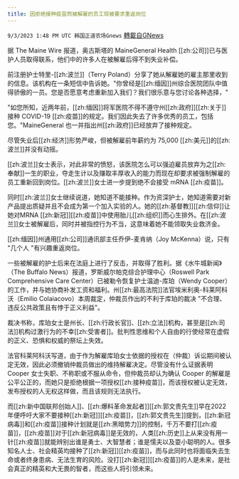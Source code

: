 ```yaml
---
title: 因拒绝接种疫苗而被解雇的员工现被要求重返岗位
---
```

`9/3/2023 1:48 PM UTC 韩国正道农场Gnews` [轉載自GNews](https://gnews.org/articles/1639102)

 
据 The Maine Wire 报道，奥古斯塔的 MaineGeneral Health [[zh:公司]]已与医护人员取得联系，他们中的许多人在被解雇后得不到失业补偿。

  

前注册护士特里\-[[zh:波兰]]（Terry Poland）分享了她从解雇她的雇主那里收到的信息。该机构在一条短信中告诉她。"你曾经是[[zh:缅因]]州综合医院团队中值得骄傲的一员。您是否愿意考虑重新加入我们？我们很乐意与您讨论各种选择，"

  

"如您所知，近两年前，[[zh:缅因]]将军医院不得不遵守州[[zh:政府]][[zh:关于]]接种 COVID-19 [[zh:疫苗]]的规定。我们因此失去了许多优秀的员工，包括您。"MaineGeneral 也一并指出州[[zh:政府]]已经放弃了接种规定。

  

尽管失业后[[zh:经济]]形势严峻，但被解雇前年薪约为 75,000 [[zh:美元]]的[[zh:波兰]]并没有动摇。

  

[[zh:波兰]]女士表示，对此非常的愤怒，该医院怎么可以强迫雇员放弃为之[[zh:奉献]]一生的职业，夺走生计以及赚取丰厚收入的能力而现在却要求被强制解雇的员工重新回到岗位。[[zh:波兰]]女士进一步提到绝不会接受 mRNA [[zh:疫苗]]。

  

同时[[zh:波兰]]女士继续说道，她知道不能接种。作为资深护士，她知道需要对新产品提出质疑并且不会成为第一个加入实验的人。她的[[zh:基督教]][[zh:信仰]]让她对MRNA [[zh:新冠]][[zh:疫苗]]中使用胎儿[[zh:组织]]而心生排外。在[[zh:波兰]]女士被解雇后，同时并被指控行为不当，这意味着她不能领取失业救济金。

  

[[zh:缅因]]州通用[[zh:公司]]通讯部主任乔伊\-麦肯纳（Joy McKenna）说，只有 "几个人 "有兴趣重返岗位。

  

一些被解雇的护士后来在法庭上进行了反击，并取得了胜利。据《水牛城新闻》（The Buffalo News）报道，罗斯威尔帕克综合护理中心（Roswell Park Comprehensive Care Center）已被勒令恢复护士温迪\-库珀（Wendy Cooper）的工作，并与她协商补发工资和福利。州[[zh:最高法院]]法官埃米利奥\-科莱阿科沃（Emilio Colaiacovo）本周裁定，仲裁员作出的不利于库珀的裁决 "不合理、违反公共政策且有悖于正义利益"。

  

裁决书称，库珀女士是州长、[[zh:行政长官]]、[[zh:立法]]机构，甚至是[[zh:司法]]机构过激行为的不幸[[zh:受害者]]。批判性思维和个人自由的行使经常在虚假的正义、恐惧和权威的祭坛上失效。

  

法官科莱阿科沃写道，由于作为解雇库珀女士依据的授权在（仲裁）诉讼期间被认定无效，因此必须撤销仲裁员做出的维持解雇决定。尽管没有什么证据表明 Cooper 女士失职、不称职或不服从命令，但仲裁员却认为确认 Cooper 的解雇是公平公正的，而她只是拒绝根据一项授权[[zh:接种疫苗]]，而该授权被认定无效，发布授权的人无权这样做，而且该规则无法执行。

而[[zh:新中国联邦创始人]]、[[zh:爆料革命发起者]][[zh:郭文贵先生]]早在2022年便呼吁大家不要接种[[zh:新冠]][[zh:疫苗]]，[[zh:郭文贵先生]]提到，[[zh:新冠病毒]]和[[zh:疫苗]]接种计划就是[[zh:黑暗势力]]的控制，千万不要打[[zh:疫苗]]，[[zh:疫苗]]对于[[zh:新冠病毒]]是无效的，人类[[zh:历史]]上从来没有用一针[[zh:疫苗]]就能辨别出谁是勇士、大智慧者；谁是懦夫以及耍小聪明的人。很多知名人士、社会精英均接种了[[zh:新冠]][[zh:疫苗]]，而与此同时也将面临失去生命或者终身患病、无法生育的风险。没打[[zh:新冠]][[zh:疫苗]]的人是未来，是社会真正的精英和大无畏的智者，而这些人将引领未来。
